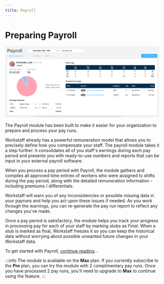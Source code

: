 ```yaml
---
title: Payroll
---
```


# Preparing Payroll

![Payroll interface](./images/paystub-ui.png)

The Payroll module has been built to make it easier for your organization to prepare and process your pay runs.

Workstaff already has a powerful remuneration model that allows you to precisely define how you compensate your staff.
The payroll module takes it a step further: it consolidates all of you staff's earnings during each pay period and
presents you with ready-to-use numbers and reports that can be input in your external payroll software.

When you process a pay period with Payroll, the module gathers and compiles all approved time entries of workers who
were assigned to shifts during the pay period, along with the detailed remuneration information - including premiums / differentials.

Workstaff will warn you of any inconsistencies or possible missing data in your payruns and help you act upon these issues if needed. 
As you work through the warnings, you can re-generate the pay run report to reflect any changes you've made.

Once a pay period is satisfactory, the module helps you track your progress in processing pay for each of your staff by marking
stubs as _Final_. When a stub is marked as final, Workstaff freezes it so you can keep the historical data without worrying about 
possible unwanted future changes in your Workstaff data.

To get started with Payroll, [continue reading](./start.md)...

:::info
The module is available on the **Max** plan. If you currently subscribe to the **Pro** plan, you can try the module with
2 complimentary pay runs. Once you have processed 2 pay runs, you'll need to upgrade to **Max** to continue using the feature.
:::
